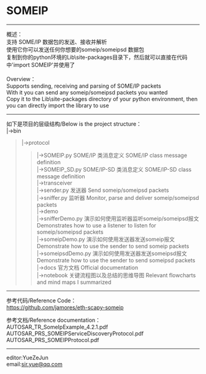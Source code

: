 SOMEIP
======
*****************************************************************************************
概述：<br>
		支持 SOME/IP 数据包的发送、接收并解析<br>
		使用它你可以发送任何你想要的someip/someipsd 数据包<br>
		复制到你的python环境的Lib\site-packages目录下，然后就可以直接在代码中'import SOMEIP'并使用了<br>
<br>
Overview：<br>
		Supports sending, receiving and parsing of SOME/IP packets<br>
		With it you can send any someip/someipsd packets you wanted<br>
		Copy it to the Lib\site-packages directory of your python environment, then you can directly import the library to use<br>
*****************************************************************************************
如下是项目的层级结构/Below is the project structure：<br>
|->bin<br>
>|->protocol<br>
>>|->SOMEIP.py            SOME/IP 类消息定义                       SOME/IP class message definition<br>
>>|->SOMEIP_SD.py         SOME/IP-SD 类消息定义                    SOME/IP-SD class message definition<br>
>|->transceiver<br>
>>|->sender.py             发送器                                  Send someip/someipsd packets<br>
>>|->sniffer.py            监听器                                  Monitor, parse and deliver someip/someipsd packets<br>
|->demo<br>
>|->snifferDemo.py            演示如何使用监听器监听someip/someipsd报文   Demonstrates how to use a listener to listen for someip/someipsd packets<br>
>|->someipDemo.py             演示如何使用发送器发送someip报文            Demonstrate how to use the sender to send someip packets<br>
>|->someipsdDemo.py           演示如何使用发送器发送someipsd报文          Demonstrate how to use the sender to send someipsd packets<br>
|->docs                          官方文档                                 Official documentation<br>
|->notebook                      关键流程图以及总结的思维导图                 Relevant flowcharts and mind maps I summarized<br>
*****************************************************************************************
参考代码/Reference Code：<br>
https://github.com/jamores/eth-scapy-someip<br>

参考文档/Reference documentation：<br>
AUTOSAR_TR_SomeIpExample_4.2.1.pdf<br>
AUTOSAR_PRS_SOMEIPServiceDiscoveryProtocol.pdf<br>
AUTOSAR_PRS_SOMEIPProtocol.pdf<br>
*****************************************************************************************
editor:YueZeJun<br>
email:sir.yue@qq.com<br>
